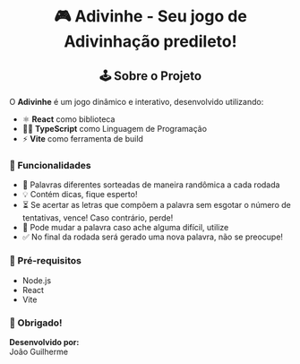 
<div align="center">
  <h1> 🎮 Adivinhe - Seu jogo de Adivinhação predileto!
</div>

<div align="center">
  <h2> 🕹️ Sobre o Projeto
</div>
    
O **Adivinhe** é um jogo dinâmico e interativo, desenvolvido utilizando:

- ⚛️ **React** como biblioteca
- 👨‍💻 **TypeScript** como Linguagem de Programação
- ⚡ **Vite** como ferramenta de build 


### 🧰 Funcionalidades
- 🎲 Palavras diferentes sorteadas de maneira randômica a cada rodada
- 💡 Contém dicas, fique esperto!
- ⏳ Se acertar as letras que compõem a palavra sem esgotar o número de tentativas, vence! Caso contrário, perde!
- 🛟 Pode mudar a palavra caso ache alguma difícil, utilize
- ✅ No final da rodada será gerado uma nova palavra, não se preocupe!

### 🚀 Pré-requisitos
- Node.js
- React
- Vite

### 🙌 Obrigado!

**Desenvolvido por:**  
João Guilherme

